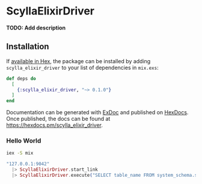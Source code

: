 # ScyllaElixirDriver

**TODO: Add description**

## Installation

If [available in Hex](https://hex.pm/docs/publish), the package can be installed
by adding `scylla_elixir_driver` to your list of dependencies in `mix.exs`:

```elixir
def deps do
  [
    {:scylla_elixir_driver, "~> 0.1.0"}
  ]
end
```

Documentation can be generated with [ExDoc](https://github.com/elixir-lang/ex_doc)
and published on [HexDocs](https://hexdocs.pm). Once published, the docs can
be found at <https://hexdocs.pm/scylla_elixir_driver>.

### Hello World

```bash
iex -S mix
```

```elixir
"127.0.0.1:9042"
  |> ScyllaElixirDriver.start_link
  |> ScyllaElixirDriver.execute("SELECT table_name FROM system_schema.scylla_tables limit 1")
```
